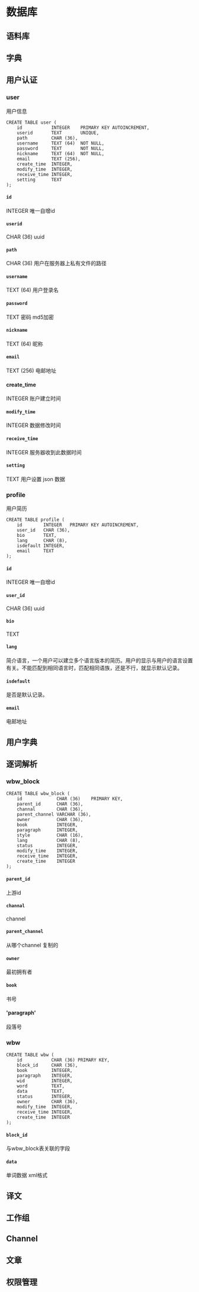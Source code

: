 # 数据库

## 语料库

## 字典


## 用户认证
### user
用户信息
```
CREATE TABLE user (
    id           INTEGER    PRIMARY KEY AUTOINCREMENT,
    userid       TEXT       UNIQUE,
    path         CHAR (36),
    username     TEXT (64)  NOT NULL,
    password     TEXT       NOT NULL,
    nickname     TEXT (64)  NOT NULL,
    email        TEXT (256),
    create_time  INTEGER,
    modify_time  INTEGER,
    receive_time INTEGER,
    setting      TEXT
);
```
#### `id`
INTEGER 唯一自增id 
#### `userid`
CHAR (36)  uuid
#### `path`
CHAR (36) 用户在服务器上私有文件的路径
#### `username`
TEXT (64) 用户登录名
#### `password`
TEXT 密码 md5加密
#### `nickname`
TEXT (64) 昵称
#### `email`
TEXT (256) 电邮地址
#### create_time
INTEGER 账户建立时间
#### `modify_time`
INTEGER 数据修改时间
#### `receive_time`
INTEGER 服务器收到此数据时间
#### `setting`
TEXT 用户设置 json 数据

### profile
用户简历
```
CREATE TABLE profile (
    id        INTEGER   PRIMARY KEY AUTOINCREMENT,
    user_id   CHAR (36),
    bio       TEXT,
    lang      CHAR (8),
    isdefault INTEGER,
    email     TEXT
);
```
#### `id`
INTEGER 唯一自增id 
#### `user_id`
CHAR (36)  uuid
#### `bio`
TEXT 
#### `lang`
简介语言，一个用户可以建立多个语言版本的简历。用户的显示与用户的语言设置有关。不能匹配到相同语言时，匹配相同语族，还是不行，就显示默认记录。
#### `isdefault`
是否是默认记录。
#### `email`
电邮地址

## 用户字典

## 逐词解析
### wbw_block
```
CREATE TABLE wbw_block (
    id             CHAR (36)    PRIMARY KEY,
    parent_id      CHAR (36),
    channal        CHAR (36),
    parent_channel VARCHAR (36),
    owner          CHAR (36),
    book           INTEGER,
    paragraph      INTEGER,
    style          CHAR (16),
    lang           CHAR (8),
    status         INTEGER,
    modify_time    INTEGER,
    receive_time   INTEGER,
    create_time    INTEGER
);
```
#### `parent_id`
上游id
#### `channal`
channel
#### `parent_channel`
从哪个channel 复制的
#### `owner`
最初拥有者
#### `book`
书号
#### 'paragraph'
段落号

### wbw
```
CREATE TABLE wbw (
    id           CHAR (36) PRIMARY KEY,
    block_id     CHAR (36),
    book         INTEGER,
    paragraph    INTEGER,
    wid          INTEGER,
    word         TEXT,
    data         TEXT,
    status       INTEGER,
    owner        CHAR (36),
    modify_time  INTEGER,
    receive_time INTEGER,	
    create_time  INTEGER
);

```
#### `block_id`
与wbw_block表关联的字段
#### `data`
单词数据 xml格式

## 译文


## 工作组


## Channel


## 文章


## 权限管理


